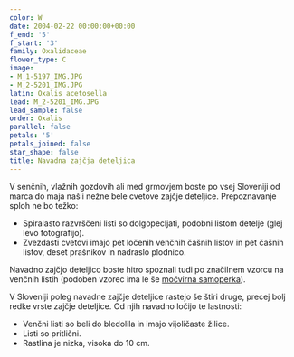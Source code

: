 ```yaml
---
color: W
date: 2004-02-22 00:00:00+00:00
f_end: '5'
f_start: '3'
family: Oxalidaceae
flower_type: C
image:
- M_1-5197_IMG.JPG
- M_2-5201_IMG.JPG
latin: Oxalis acetosella
lead: M_2-5201_IMG.JPG
lead_sample: false
order: Oxalis
parallel: false
petals: '5'
petals_joined: false
star_shape: false
title: Navadna zajčja deteljica
---
```

V senčnih, vlažnih gozdovih ali med grmovjem boste po vsej Sloveniji od marca do maja našli nežne bele cvetove zajčje deteljice. Prepoznavanje sploh ne bo težko:

-   Spiralasto razvrščeni listi so dolgopecljati, podobni listom detelje (glej levo fotografijo).
-   Zvezdasti cvetovi imajo pet ločenih venčnih čašnih listov in pet čašnih listov, deset prašnikov in nadraslo plodnico.

Navadno zajčjo deteljico boste hitro spoznali tudi po značilnem vzorcu na venčnih listih (podoben vzorec ima le še [močvirna samoperka](../../parnassiapalustris/mo&#269;virska-samoperka/)).

V Sloveniji poleg navadne zajčje deteljice rastejo še štiri druge, precej bolj redke vrste zajčje deteljice. Od njih navadno ločijo te lastnosti:

-   Venčni listi so beli do bledolila in imajo vijoličaste žilice.
-   Listi so pritlični.
-   Rastlina je nizka, visoka do 10 cm.
